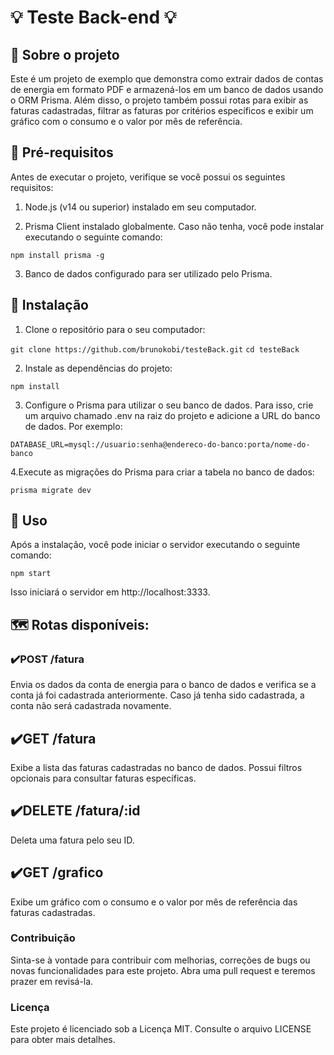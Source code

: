 # &#128161; Teste Back-end &#128161;

## &#128640; Sobre o projeto

Este é um projeto de exemplo que demonstra como extrair dados de contas de energia em formato PDF e armazená-los em um banco de dados usando o ORM Prisma. Além disso, o projeto também possui rotas para exibir as faturas cadastradas, filtrar as faturas por critérios específicos e exibir um gráfico com o consumo e o valor por mês de referência.

## &#128196; Pré-requisitos

Antes de executar o projeto, verifique se você possui os seguintes requisitos:

1. Node.js (v14 ou superior) instalado em seu computador.

2. Prisma Client instalado globalmente. Caso não tenha, você pode instalar executando o seguinte comando:

`npm install prisma -g`

3. Banco de dados configurado para ser utilizado pelo Prisma.

## 🔨 Instalação

1. Clone o repositório para o seu computador:

`git clone https://github.com/brunokobi/testeBack.git`
`cd testeBack`

2. Instale as dependências do projeto:

`npm install`

3. Configure o Prisma para utilizar o seu banco de dados. Para isso, crie um arquivo chamado .env na raiz do projeto e adicione a URL do banco de dados. Por exemplo:

`DATABASE_URL=mysql://usuario:senha@endereco-do-banco:porta/nome-do-banco`

4.Execute as migrações do Prisma para criar a tabela no banco de dados:

`prisma migrate dev`

## &#128204; Uso

Após a instalação, você pode iniciar o servidor executando o seguinte comando:

`npm start`

Isso iniciará o servidor em http://localhost:3333.

## 🗺️ Rotas disponíveis:

### ✔️POST /fatura

Envia os dados da conta de energia para o banco de dados e verifica se a conta já foi cadastrada anteriormente. Caso já tenha sido cadastrada, a conta não será cadastrada novamente.

## ✔️GET /fatura

Exibe a lista das faturas cadastradas no banco de dados. Possui filtros opcionais para consultar faturas específicas.

## ✔️DELETE /fatura/:id

Deleta uma fatura pelo seu ID.

## ✔️GET /grafico

Exibe um gráfico com o consumo e o valor por mês de referência das faturas cadastradas.

### Contribuição

Sinta-se à vontade para contribuir com melhorias, correções de bugs ou novas funcionalidades para este projeto. Abra uma pull request e teremos prazer em revisá-la.

### Licença

Este projeto é licenciado sob a Licença MIT. Consulte o arquivo LICENSE para obter mais detalhes.
